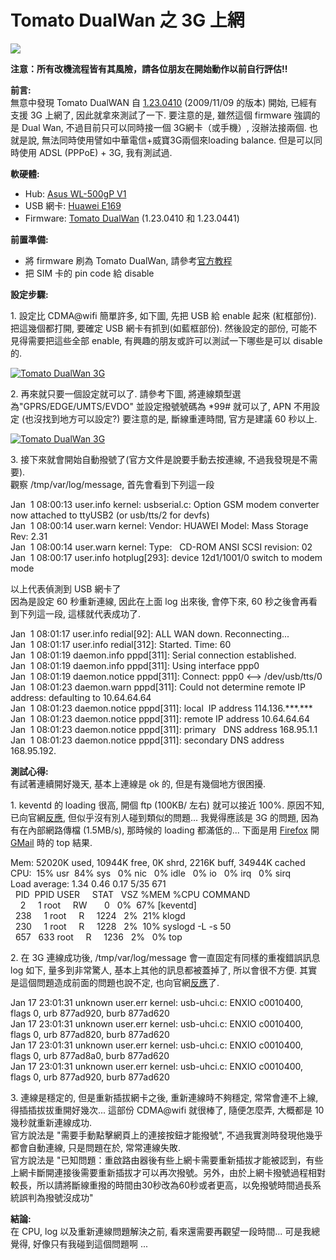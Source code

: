 # Tomato DualWan 之 3G 上網


[![](http://4.bp.blogspot.com/-rCd8h7VM0WI/ToJhcAfqcxI/AAAAAAAABkc/dog5uxnIWxs/s320/Asus_500gp_1.jpg)](http://4.bp.blogspot.com/-rCd8h7VM0WI/ToJhcAfqcxI/AAAAAAAABkc/dog5uxnIWxs/s1600/Asus_500gp_1.jpg)

  

**注意：所有改機流程皆有其風險，請各位朋友在開始動作以前自行評估!!**  
  
**前言:**  
無意中發現 Tomato DualWAN 自 [1.23.0410](http://bbs.dualwan.cn/thread-9022-1-1.html) (2009/11/09 的版本) 開始, 已經有支援 3G 上網了, 因此就拿來測試了一下. 要注意的是, 雖然這個 firmware 強調的是 Dual Wan, 不過目前只可以同時接一個 3G網卡（或手機）, 沒辦法接兩個. 也就是說, 無法同時使用譬如中華電信+威寶3G兩個來loading balance. 但是可以同時使用 ADSL (PPPoE) + 3G, 我有測試過.  
  
  
  
**軟硬體:**  

*   Hub: [Asus WL-500gP V1](http://tw.asus.com/product.aspx?P_ID=8el2DcrRjLoHNdQ8&templete=2)
*   USB 網卡: [Huawei E169](http://www.huawei.com/mobileweb/en/products/view.do?id=1181)
*   Firmware: [Tomato DualWan](http://www.dualwan.cn/) (1.23.0410 和 1.23.0441)

**前置準備:**  

*   將 firmware 刷為 Tomato DualWan, 請參考[官方教程](http://www.dualwan.cn/index.php/manual-overview)
*   把 SIM 卡的 pin code 給 disable

**設定步驟:**  
  
1\. 設定比 CDMA@wifi 簡單許多, 如下圖, 先把 USB 給 enable 起來 (紅框部份). 把這幾個都打開, 要確定 USB 網卡有抓到(如藍框部份). 然後設定的部份, 可能不見得需要把這些全部 enable, 有興趣的朋友或許可以測試一下哪些是可以 disable 的.  
  
[![Tomato DualWan 3G](http://farm3.static.flickr.com/2680/4394875396_f4933b89fd.jpg "Tomato DualWan 3G")](http://www.flickr.com/photos/dennys_blog/4394875396 "Tomato DualWan 3G")  
  
2\. 再來就只要一個設定就可以了. 請參考下圖, 將連線類型選為"GPRS/EDGE/UMTS/EVDO" 並設定撥號號碼為 \*99# 就可以了, APN 不用設定 (也沒找到地方可以設定?) 要注意的是, 斷線重連時間, 官方是建議 60 秒以上.  
  
[![Tomato DualWan 3G](http://farm5.static.flickr.com/4019/4394117833_7aa516fd42.jpg "Tomato DualWan 3G")](http://www.flickr.com/photos/dennys_blog/4394117833 "Tomato DualWan 3G")  
  
3\. 接下來就會開始自動撥號了(官方文件是說要手動去按連線, 不過我發現是不需要).  
觀察 /tmp/var/log/message, 首先會看到下列這一段  
  
  

Jan  1 08:00:13 user.info kernel: usbserial.c: Option GSM modem converter now attached to ttyUSB2 (or usb/tts/2 for devfs)  
Jan  1 08:00:14 user.warn kernel: Vendor: HUAWEI Model: Mass Storage Rev: 2.31  
Jan  1 08:00:14 user.warn kernel: Type:   CD-ROM ANSI SCSI revision: 02  
Jan  1 08:00:17 user.info hotplug\[293\]: device 12d1/1001/0 switch to modem mode

  
以上代表偵測到 USB 網卡了  
因為是設定 60 秒重新連線, 因此在上面 log 出來後, 會停下來, 60 秒之後會再看到下列這一段, 這樣就代表成功了.  
  
  

Jan  1 08:01:17 user.info redial\[92\]: ALL WAN down. Reconnecting...  
Jan  1 08:01:17 user.info redial\[312\]: Started. Time: 60  
Jan  1 08:01:19 daemon.info pppd\[311\]: Serial connection established.  
Jan  1 08:01:19 daemon.info pppd\[311\]: Using interface ppp0  
Jan  1 08:01:19 daemon.notice pppd\[311\]: Connect: ppp0 <--> /dev/usb/tts/0  
Jan  1 08:01:23 daemon.warn pppd\[311\]: Could not determine remote IP address: defaulting to 10.64.64.64  
Jan  1 08:01:23 daemon.notice pppd\[311\]: local  IP address 114.136.\*\*\*.\*\*\*  
Jan  1 08:01:23 daemon.notice pppd\[311\]: remote IP address 10.64.64.64  
Jan  1 08:01:23 daemon.notice pppd\[311\]: primary   DNS address 168.95.1.1  
Jan  1 08:01:23 daemon.notice pppd\[311\]: secondary DNS address 168.95.192.

  
**測試心得:**  
有試著連續開好幾天, 基本上連線是 ok 的, 但是有幾個地方很困擾.  
  
1\. keventd 的 loading 很高, 開個 ftp (100KB/ 左右) 就可以接近 100%. 原因不知, 已向官網[反應](http://bbs.dualwan.cn/thread-15752-1-1.html), 但似乎沒有別人碰到類似的問題... 我覺得應該是 3G 的問題, 因為有在內部網路傳檔 (1.5MB/s), 那時候的 loading 都滿低的... 下面是用 [Firefox](http://www.mozilla.com/firefox/) 開 [GMail](http://gmail.com/ "Google Mail") 時的 top 結果.  
  
  

Mem: 52020K used, 10944K free, 0K shrd, 2216K buff, 34944K cached  
CPU:  15% usr  84% sys   0% nic   0% idle   0% io   0% irq   0% sirq  
Load average: 1.34 0.46 0.17 5/35 671  
  PID  PPID USER     STAT   VSZ %MEM %CPU COMMAND  
    2     1 root     RW       0   0%  67% \[keventd\]  
  238     1 root     R     1224   2%  21% klogd  
  230     1 root     R     1228   2%  10% syslogd -L -s 50  
  657   633 root     R     1236   2%   0% top

  

  
2\. 在 3G 連線成功後, /tmp/var/log/message 會一直固定有同樣的重複錯誤訊息 log 如下, 量多到非常驚人, 基本上其他的訊息都被蓋掉了, 所以會很不方便. 其實是這個問題造成前面的問題也說不定, 也向官網[反應](http://bbs.dualwan.cn/viewthread.php?tid=12742)了.  
  
  

Jan 17 23:01:31 unknown user.err kernel: usb-uhci.c: ENXIO c0010400, flags 0, urb 877ad920, burb 877ad620  
Jan 17 23:01:31 unknown user.err kernel: usb-uhci.c: ENXIO c0010400, flags 0, urb 877ad820, burb 877ad620  
Jan 17 23:01:31 unknown user.err kernel: usb-uhci.c: ENXIO c0010400, flags 0, urb 877ad8a0, burb 877ad620  
Jan 17 23:01:31 unknown user.err kernel: usb-uhci.c: ENXIO c0010400, flags 0, urb 877ad920, burb 877ad620

  
3\. 連線是穩定的, 但是重新插拔網卡之後, 重新連線時不夠穩定, 常常會連不上線, 得插插拔拔重開好幾次... 這部份 CDMA@wifi 就很棒了, 隨便怎麼弄, 大概都是 10 幾秒就重新連線成功.  
官方說法是 "需要手動點擊網頁上的連接按鈕才能撥號", 不過我實測時發現他幾乎都會自動連線, 只是問題在於, 常常連線失敗.  
官方說法是 "已知問題：重啟路由器後有些上網卡需要重新插拔才能被認到，有些上網卡斷開連接後需要重新插拔才可以再次撥號。另外，由於上網卡撥號過程相對較長，所以請將斷線重撥的時間由30秒改為60秒或者更高，以免撥號時間過長系統誤判為撥號沒成功"  
  
**結論:**  
在 CPU, log 以及重新連線問題解決之前, 看來還需要再觀望一段時間... 可是我總覺得, 好像只有我碰到這個問題啊 ...
